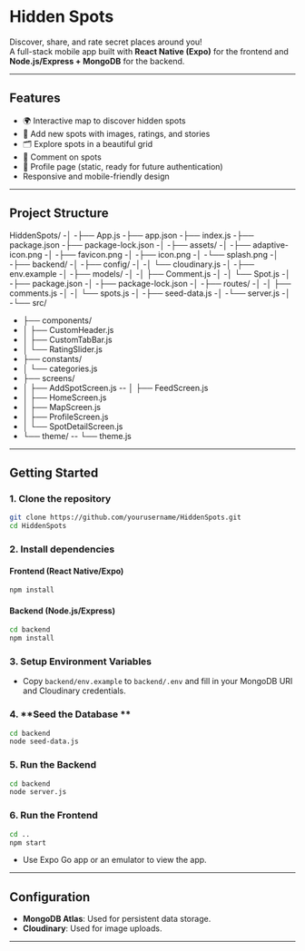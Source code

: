 # Hidden Spots

Discover, share, and rate secret places around you!  
A full-stack mobile app built with **React Native (Expo)** for the frontend and **Node.js/Express + MongoDB** for the backend.

---

## Features

- 🌍 Interactive map to discover hidden spots
- 📝 Add new spots with images, ratings, and stories
- 🗂️ Explore spots in a beautiful grid
- 💬 Comment on spots
- 👤 Profile page (static, ready for future authentication)
- Responsive and mobile-friendly design

---

## Project Structure
HiddenSpots/
-│
-├── App.js
-├── app.json
-├── index.js
-├── package.json
-├── package-lock.json
-│
-├── assets/
-│   -├── adaptive-icon.png
-│   -├── favicon.png
-│   -├── icon.png
-│   -└── splash.png
-│
-├── backend/
-│   -├── config/
-│   -│   └── cloudinary.js
-│   -├── env.example
-│   -├── models/
-│   -│   ├── Comment.js
-│   -│   └── Spot.js
-│   -├── package.json
-│   -├── package-lock.json
-│   -├── routes/
-│   -│   ├── comments.js
-│   -│   └── spots.js
-│   -├── seed-data.js
-│   -└── server.js
-│
-└── src/
-    ├── components/
-    │   ├── CustomHeader.js
-    │   ├── CustomTabBar.js
-    │   └── RatingSlider.js
-    ├── constants/
-    │   └── categories.js
-    ├── screens/
-    │   ├── AddSpotScreen.js
--      │   ├── FeedScreen.js
-    │   ├── HomeScreen.js
-    │   ├── MapScreen.js
-    │   ├── ProfileScreen.js
-    │   └── SpotDetailScreen.js
-    └── theme/
--           └── theme.js 



---

## Getting Started

### 1. **Clone the repository**

```bash
git clone https://github.com/yourusername/HiddenSpots.git
cd HiddenSpots
```

### 2. **Install dependencies**

#### Frontend (React Native/Expo)
```bash
npm install
```

#### Backend (Node.js/Express)
```bash
cd backend
npm install
```

### 3. **Setup Environment Variables**

- Copy `backend/env.example` to `backend/.env` and fill in your MongoDB URI and Cloudinary credentials.

### 4. **Seed the Database **

```bash
cd backend
node seed-data.js
```

### 5. **Run the Backend**

```bash
cd backend
node server.js
```

### 6. **Run the Frontend**

```bash
cd ..
npm start
```
- Use Expo Go app or an emulator to view the app.

---

## Configuration

- **MongoDB Atlas**: Used for persistent data storage.
- **Cloudinary**: Used for image uploads.

---

